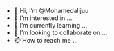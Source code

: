 - 👋 Hi, I’m @Mohamedalijuu
- 👀 I’m interested in ...
- 🌱 I’m currently learning ...
- 💞️ I’m looking to collaborate on ...
- 📫 How to reach me ...

<!---
Mohamedalijuu/Mohamedalijuu is a ✨ special ✨ repository because its `README.md` (this file) appears on your GitHub profile.
You can click the Preview link to take a look at your changes.
--->

